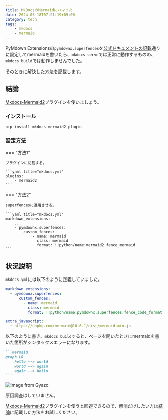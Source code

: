 ```yaml
---
title: MkDocsのMermaidにハマった
date: 2024-05-18T07:21:19+09:00
category: tech
tags: 
    - mkdocs
    - mermaid
---
```


PyMdown Extensionsの`pymdownx.superfences`を[公式ドキュメントの記載](https://facelessuser.github.io/pymdown-extensions/extras/mermaid/?h=mermaid#using-in-mkdocs)通りに設定してmermaidを書いたら、`mkdocs serve`では正常に動作するものの、`mkdocs build`では動作しませんでした。

そのときに解決した方法を記載します。

<!-- more -->

## 結論

[Mkdocs-Mermaid2](https://mkdocs-mermaid2.readthedocs.io/en/master/)プラグインを使いましょう。

### インストール

```shell
pip install mkdocs-mermaid2-plugin
```

### 設定方法

=== "方法1"

    プラグインに記載する。

    ```yaml title="mkdocs.yml"
    plugins:
        - mermaid2
    ```

=== "方法2"

    superfencesに適用させる。

    ```yaml title="mkdocs.yml"
    markdown_extensions:
        ...
        - pymdownx.superfences:
            custom_fences:
                - name: mermaid
                  class: mermaid
                  format: !!python/name:mermaid2.fence_mermaid
    ```

## 状況説明

`mkdocs.yml`には以下のように定義していました。  

```yaml title="mkdocs.yml"
markdown_extensions:
  - pymdownx.superfences:
      custom_fences:
        - name: mermaid
          class: mermaid
          format: !!python/name:pymdownx.superfences.fence_code_format

extra_javascript:
  - https://unpkg.com/mermaid@10.6.1/dist/mermaid.min.js
```

以下のように書き、`mkdocs build`すると、ページを開いたときにmermaidを書いた箇所がシンタックスエラーになります。

````markdown
```mermaid
graph LR
    hello --> world
    world --> again
    again --> hello
```
````

![Image from Gyazo](https://i.gyazo.com/02871ef74cb1cf8503d394a8fa56b6b8.png)

原因調査はしていません。

[Mkdocs-Mermaid2](https://mkdocs-mermaid2.readthedocs.io/en/master/)プラグインを使うと回避できるので、解消だけしたい方は[結論](#_1)に記載した方法をお試しください。
